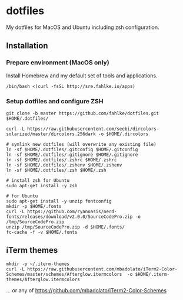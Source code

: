 # dotfiles
My dotfiles for MacOS and Ubuntu including zsh configuration.

## Installation

### Prepare environment (MacOS only)

Install Homebrew and my default set of tools and applications.

    /bin/bash <(curl -fsSL http://sre.fahlke.io/apps)

### Setup dotfiles and configure ZSH

    git clone -b master https://github.com/fahlke/dotfiles.git $HOME/.dotfiles/

    curl -L https://raw.githubusercontent.com/seebi/dircolors-solarized/master/dircolors.256dark -o $HOME/.dircolors

    # symlink new dotfiles (will overwrite any existing file)
    ln -sf $HOME/.dotfiles/.gitconfig $HOME/.gitconfig
    ln -sf $HOME/.dotfiles/.gitignore $HOME/.gitignore
    ln -sf $HOME/.dotfiles/.zshrc $HOME/.zshrc
    ln -sf $HOME/.dotfiles/.zshenv $HOME/.zshenv
    ln -sf $HOME/.dotfiles/.zsh $HOME/.zsh
    
    # install zsh for Ubuntu
    sudo apt-get install -y zsh
    
    # for Ubuntu
    sudo apt-get install -y unzip fontconfig
    mkdir -p $HOME/.fonts
    curl -L https://github.com/ryanoasis/nerd-fonts/releases/download/v2.0.0/SourceCodePro.zip -o /tmp/SourceCodePro.zip
    unzip /tmp/SourceCodePro.zip -d $HOME/.fonts/
    fc-cache -f -v $HOME/.fonts

## iTerm themes

    mkdir -p ~/.iterm-themes
    curl -L https://raw.githubusercontent.com/mbadolato/iTerm2-Color-Schemes/master/schemes/Afterglow.itermcolors  -o $HOME/.iterm-themes/Afterglow.itermcolors

... or any of https://github.com/mbadolato/iTerm2-Color-Schemes
 
